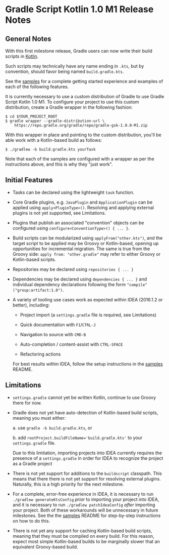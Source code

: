 Gradle Script Kotlin 1.0 M1 Release Notes
=========================================

General Notes
-------------

With this first milestone release, Gradle users can now write their
build scripts in [Kotlin](http://kotlinlang.org).

Such scripts may technically have any name ending in `.kts`, but by
convention, should favor being named `build.gradle.kts`.

See the [samples][1] for a complete getting started experience and
examples of each of the following features.

It is currently necessary to use a custom distribution of Gradle to use
Gradle Script Kotlin 1.0 M1. To configure your project to use this
custom distribution, create a Gradle wrapper in the following fashion:

    $ cd $YOUR_PROJECT_ROOT
    $ gradle wrapper --gradle-distribution-url \
        https://repo.gradle.org/gradle/repo/gradle-gsk-1.0.0-M1.zip

With this wrapper in place and pointing to the custom distribution,
you'll be able work with a Kotlin-based build as follows:

    $ ./gradlew -b build.gradle.kts yourTask

Note that each of the samples are configured with a wrapper as per the
instructions above, and this is why they "just work".


Initial Features
----------------

 * Tasks can be declared using the lightweight `task` function.

 * Core Gradle plugins, e.g. `JavaPlugin` and `ApplicationPlugin` can be
   applied using `apply<PluginType>()`. Resolving and applying external
   plugins is not yet supported, see Limitations.

 * Plugins that publish an associated "convention" objects can be
   configured using `configure<ConventionType>() { ... }`.

 * Build scripts can be modularized using `applyFrom("other.kts")`, and
   the target script to be applied may be Groovy or Kotlin-based,
   opening up opportunities for incremental migration. The same is true
   from the Groovy side: `apply from: "other.gradle"` may refer to
   either Groovy or Kotlin-based scripts.

 * Repositories may be declared using `repositories { ... }`

 * Dependencies may be declared using `dependencies { ... }` and
   individual dependency declarations following the form
   `"compile"("group:artifact:1.0")`.

 * A variety of tooling use cases work as expected within IDEA (2016.1.2
   or better), including:

   - Project import (a `settings.gradle` file is required, see
     Limitations)

   - Quick documentation with `F1`/`CTRL-J`

   - Navigation to source with `CMD-B`

   - Auto-completion / content-assist with `CTRL-SPACE`

   - Refactoring actions

   For best results within IDEA, follow the setup instructions in the
   [samples][1] README.


Limitations
-----------

 * `settings.gradle` cannot yet be written Kotlin, continue to use
   Groovy there for now.

 * Gradle does not yet have auto-detection of Kotlin-based build
   scripts, meaning you must either:

   a. use `gradle -b build.gradle.kts`, or

   b. add `rootProject.buildFileName='build.gradle.kts'` to your
   `settings.gradle` file.

   Due to this limitation, importing projects into IDEA currently
   requires the presence of a `settings.gradle` in order for IDEA to
   recognize the project as a Gradle project

 * There is not yet support for additions to the `buildscript`
   classpath. This means that there there is not yet support for
   resolving external plugins. Naturally, this is a high priority for
   the next milestone.

 * For a complete, error-free experience in IDEA, it is necessary to run
   `./gradlew generateKtsConfig` _prior_ to importing your project into
   IDEA, and it is necessary to run `./gradlew patchIdeaConfig` _after_
   importing your project. Both of these workarounds will be unnecessary
   in future milestones. See the the [samples][1] README for
   step-by-step instructions on how to do this.

 * There is not yet any support for caching Kotlin-based build scripts,
   meaning that they must be compiled on every build. For this reason,
   expect most simple Kotlin-based builds to be marginally slower that
   an equivalent Groovy-based build.


[1]: https://github.com/gradle/gradle-script-kotlin/tree/v1.0.0-M1/samples
